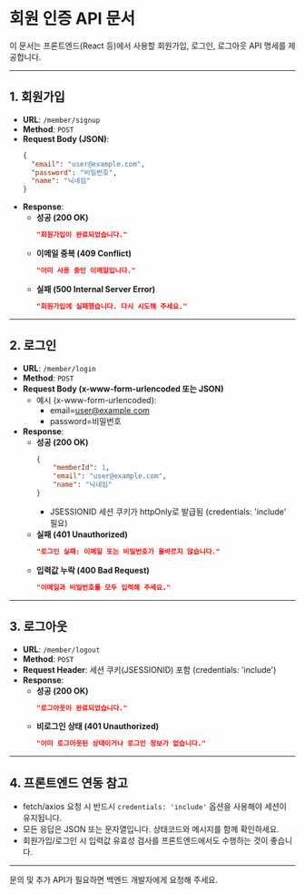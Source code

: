 # 회원 인증 API 문서

이 문서는 프론트엔드(React 등)에서 사용할 회원가입, 로그인, 로그아웃 API 명세를 제공합니다.

---

## 1. 회원가입

- **URL**: `/member/signup`
- **Method**: `POST`
- **Request Body (JSON)**:
  ```json
  {
  	"email": "user@example.com",
  	"password": "비밀번호",
  	"name": "닉네임"
  }
  ```
- **Response**:
  - **성공 (200 OK)**
    ```json
    "회원가입이 완료되었습니다."
    ```
  - **이메일 중복 (409 Conflict)**
    ```json
    "이미 사용 중인 이메일입니다."
    ```
  - **실패 (500 Internal Server Error)**
    ```json
    "회원가입에 실패했습니다. 다시 시도해 주세요."
    ```

---

## 2. 로그인

- **URL**: `/member/login`
- **Method**: `POST`
- **Request Body (x-www-form-urlencoded 또는 JSON)**
  - 예시 (x-www-form-urlencoded):
    - email=user@example.com
    - password=비밀번호
- **Response**:
  - **성공 (200 OK)**
    ```json
    {
    	"memberId": 1,
    	"email": "user@example.com",
    	"name": "닉네임"
    }
    ```
    - JSESSIONID 세션 쿠키가 httpOnly로 발급됨 (credentials: 'include' 필요)
  - **실패 (401 Unauthorized)**
    ```json
    "로그인 실패: 이메일 또는 비밀번호가 올바르지 않습니다."
    ```
  - **입력값 누락 (400 Bad Request)**
    ```json
    "이메일과 비밀번호를 모두 입력해 주세요."
    ```

---

## 3. 로그아웃

- **URL**: `/member/logout`
- **Method**: `POST`
- **Request Header**: 세션 쿠키(JSESSIONID) 포함 (credentials: 'include')
- **Response**:
  - **성공 (200 OK)**
    ```json
    "로그아웃이 완료되었습니다."
    ```
  - **비로그인 상태 (401 Unauthorized)**
    ```json
    "이미 로그아웃된 상태이거나 로그인 정보가 없습니다."
    ```

---

## 4. 프론트엔드 연동 참고

- fetch/axios 요청 시 반드시 `credentials: 'include'` 옵션을 사용해야 세션이 유지됩니다.
- 모든 응답은 JSON 또는 문자열입니다. 상태코드와 메시지를 함께 확인하세요.
- 회원가입/로그인 시 입력값 유효성 검사를 프론트엔드에서도 수행하는 것이 좋습니다.

---

문의 및 추가 API가 필요하면 백엔드 개발자에게 요청해 주세요.
